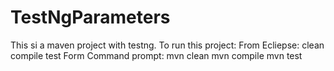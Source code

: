 # TestNgParameters
This si a maven project with testng.
To run this project:
From Ecliepse:
clean
compile
test
Form Command prompt:
mvn clean
mvn compile
mvn test
